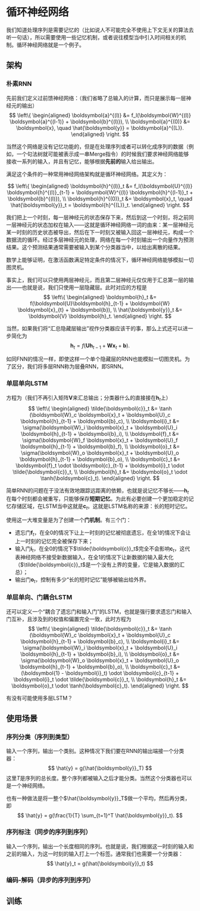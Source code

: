 # 循环神经网络
我们知道处理序列是需要记忆的（比如说人不可能完全不使用上下文无关的算法去听一句话），所以需要使用一些记忆机制，或者说往模型当中引入时间相关的机制。循环神经网络就是一个例子。

## 架构

### 朴素RNN
先前我们定义过前馈神经网络：（我们省略了总输入的计算，而只是展示每一层神经元的输出）
$$
\left\{
    \begin{aligned}
        \boldsymbol{a}^{(l)} &= f_l(\boldsymbol{W}^{(l)} \boldsymbol{a}^{(l-1)} + \boldsymbol{b}^{(l)}), \\
        \boldsymbol{a}^{(0)} &= \boldsymbol{x}, \quad \hat{\boldsymbol{y}} = \boldsymbol{a}^{(L)}.
\end{aligned}
\right.
$$

当然这个网络是没有记忆功能的，但是在处理序列或者可以转化成序列的数据（例如，一个句法树就可能被表示成一串Merge指令）的时候我们要求神经网络能够接收一系列的输入，并且有记忆，能够根据**先前的**输入给出输出。

满足这个条件的一种常用神经网络架构就是循环神经网络。其定义为：

$$
\left\{
    \begin{aligned}
        \boldsymbol{h}^{(l)}_t &= f_l(\boldsymbol{U}^{(l)} \boldsymbol{h}^{(l)}_{t-1} + \boldsymbol{W}^{(l)} \boldsymbol{h}^{(l-1)}_t + \boldsymbol{b}^{(l)}), \\
        \boldsymbol{h}^{(0)}_t &= \boldsymbol{x}_t, \quad \hat{\boldsymbol{y}}_t = \boldsymbol{h}^{(L)}_t.
\end{aligned}
\right.
$$

我们把上一个时刻，每一层神经元的状态保存下来，然后到这一个时刻，将之前同一层神经元的状态加权在输入——这就是循环神经网络一词的由来：某一层神经元某一时刻的历史状态被导出，然后在下一时刻又被输入回这一层神经元，构成一个数据流的循环。经过多层神经元的处理，网络在每一个时刻输出一个向量作为预测结果。这个预测结果通常需要被输入到某个分类器当中，以给出离散的结果。

数学上能够证明，在激活函数满足特定条件的情况下，循环神经网络能够模拟一切图灵机。

事实上，我们可以只使用两层神经元，而且第二层神经元仅仅用于汇总第一层的输出——也就是说，我们只使用一层隐藏层。此时对应的方程是
$$
\left\{
    \begin{aligned}
        \boldsymbol{h}_t &= f(\boldsymbol{U}\boldsymbol{h}_{t-1} + \boldsymbol{W} \boldsymbol{x}_{t} + \boldsymbol{b}), \\
        \hat{\boldsymbol{y}}_t &= \boldsymbol{V} \boldsymbol{h}_t.
    \end{aligned}
\right.
$$

当然，如果我们将“汇总隐藏层输出”视作分类器应该干的事，那么上式还可以进一步简化为
$$
\boldsymbol{h}_t = f(\boldsymbol{U}\boldsymbol{h}_{t-1} + \boldsymbol{W} \boldsymbol{x}_{t} + \boldsymbol{b}).
$$

如同FNN的情况一样，即使这样一个单个隐藏层的RNN也能模拟一切图灵机。为了区分，我们将多层RNN称为层叠RNN，即SRNN。

### 单层单向LSTM
方程为（我们不再引入矩阵$\boldsymbol{V}$来汇总输出；分类器什么的直接接在$\boldsymbol{h}_t$上）
$$
\left\{
    \begin{aligned}
        \tilde{\boldsymbol{c}}_t &= \tanh (\boldsymbol{W}_c \boldsymbol{x}_t + \boldsymbol{U}_c \boldsymbol{h}_{t-1} + \boldsymbol{b}_c), \\
        \boldsymbol{i}_t &= \sigma(\boldsymbol{W}_i \boldsymbol{x}_t + \boldsymbol{U}_i \boldsymbol{h}_{t-1} + \boldsymbol{b}_i), \\
        \boldsymbol{f}_t &= \sigma(\boldsymbol{W}_f \boldsymbol{x}_t + \boldsymbol{U}_f \boldsymbol{h}_{t-1} + \boldsymbol{b}_f), \\
        \boldsymbol{o}_t &= \sigma(\boldsymbol{W}_o \boldsymbol{x}_t + \boldsymbol{U}_o \boldsymbol{h}_{t-1} + \boldsymbol{b}_o), \\
        \boldsymbol{c}_t &= \boldsymbol{f}_t \odot \boldsymbol{c}_{t-1} + \boldsymbol{i}_t \odot \tilde{\boldsymbol{c}}_t, \\
        \boldsymbol{h}_t &= \boldsymbol{o}_t \odot \tanh(\boldsymbol{c}_t).
    \end{aligned}
\right.
$$

简单RNN的问题在于没法有效地跟踪远距离的依赖，也就是说记忆不够长——$\boldsymbol{h}_t$在每个时刻都会被重写，只能够保存**短期记忆**。为此有必要创建一个更加稳定的记忆存储区域，在LSTM当中这就是$\boldsymbol{c}_t$。这就是LSTM名称的来源：长的短时记忆。

使用这一大堆变量是为了创建一个**门机制**。有三个门：
- 遗忘门$\boldsymbol{f}_t$，在全0的情况下让上一时刻的记忆被彻底遗忘，在全1的情况下会让上一时刻的记忆完全被保存下来；
- 输入门$\boldsymbol{i}_t$，在全0的情况下$\tilde{\boldsymbol{c}}_t$完全不会影响$\boldsymbol{c}_t$，这代表神经网络不接受新数据输入，在全1的情况下让新数据的输入最大化（$\tilde{\boldsymbol{c}}_t$是一个没有上界的变量，它是输入数据的汇总）；
- 输出门$\boldsymbol{o}_t$，控制有多少“长的短时记忆”能够被输出给外界。

### 单层单向、门耦合LSTM
还可以定义一个“耦合了遗忘门和输入门”的LSTM，也就是强行要求遗忘门和输入门互补，且涉及到的权值和偏置完全一致，此时方程为
$$
\left\{
    \begin{aligned}
        \tilde{\boldsymbol{c}}_t &= \tanh (\boldsymbol{W}_c \boldsymbol{x}_t + \boldsymbol{U}_c \boldsymbol{h}_{t-1} + \boldsymbol{b}_c), \\
        \boldsymbol{i}_t &= \sigma(\boldsymbol{W}_i \boldsymbol{x}_t + \boldsymbol{U}_i \boldsymbol{h}_{t-1} + \boldsymbol{b}_i), \\
        \boldsymbol{o}_t &= \sigma(\boldsymbol{W}_o \boldsymbol{x}_t + \boldsymbol{U}_o \boldsymbol{h}_{t-1} + \boldsymbol{b}_o), \\
        \boldsymbol{c}_t &= (\boldsymbol{1} - \boldsymbol{i}_t) \odot \boldsymbol{c}_{t-1} + \boldsymbol{i}_t \odot \tilde{\boldsymbol{c}}_t, \\
        \boldsymbol{h}_t &= \boldsymbol{o}_t \odot \tanh(\boldsymbol{c}_t).
    \end{aligned}
\right.
$$

有没有可能使用多层LSTM？

## 使用场景

### 序列分类（序列到类型）
输入一个序列，输出一个类别。这种情况下我们要在RNN的输出端接一个分类器：
$$
\hat{y} = g(\hat{\boldsymbol{y}}_T)
$$
这里$T$是序列的总长度。整个序列都被输入之后才能分类。当然这个分类器也可以是一个神经网络。

也有一种做法是将一整个$\hat{\boldsymbol{y}}_T$做一个平均，然后再分类，即
$$
\hat{y} = g(\frac{1}{T} \sum_{t=1}^T \hat{\boldsymbol{y}}_t).
$$

### 序列标注（同步的序列到序列）

输入一个序列，输出一个长度相同的序列。也就是说，我们根据这一时刻的输入和之前的输入，为这一时刻的输入打上一个标签。通常我们也需要一个分类器：
$$
\hat{y}_t = g(\hat{\boldsymbol{y}}_t)
$$

### 编码-解码（异步的序列到序列）

## 训练